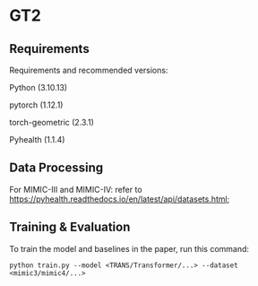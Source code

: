 # GT2

## Requirements

Requirements and recommended versions:

Python (3.10.13)

pytorch (1.12.1)

torch-geometric (2.3.1)

Pyhealth (1.1.4)

## Data Processing

For MIMIC-III and MIMIC-IV: refer to https://pyhealth.readthedocs.io/en/latest/api/datasets.html; 


## Training & Evaluation

To train the model and baselines in the paper, run this command:

```
python train.py --model <TRANS/Transformer/...> --dataset <mimic3/mimic4/...>
```

